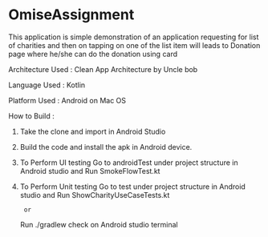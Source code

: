 # OmiseAssignment

This application is simple demonstration of an application requesting for list of charities and then on tapping on one of the list item will leads to Donation page where he/she can do the donation using card


Architecture Used : Clean App Architecture by Uncle bob

Language Used : Kotlin 

Platform Used : Android on Mac OS


How to Build :

1. Take the clone and import in Android Studio
2. Build the code and install the apk in Android device.
3. To Perform UI testing 
    Go to androidTest under project structure in Android studio and Run SmokeFlowTest.kt
4. To Perform Unit testing
    Go to test under project structure in Android studio and Run ShowCharityUseCaseTests.kt
    
        or
    
    Run ./gradlew check on Android studio terminal
 
